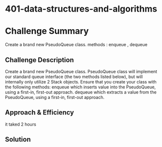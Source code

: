 # 401-data-structures-and-algorithms

# Challenge Summary

Create a brand new PseudoQueue class. methods : enqueue , dequeue

## Challenge Description

Create a brand new PseudoQueue class.  PseudoQueue class will implement our standard queue interface (the two methods listed below), but will internally only utilize 2 Stack objects. Ensure that you create your class with the following methods:
enqueue which inserts value into the PseudoQueue, using a first-in, first-out approach.
dequeue which extracts a value from the PseudoQueue, using a first-in, first-out approach.

## Approach & Efficiency
it taked 2 hours 

## Solution

